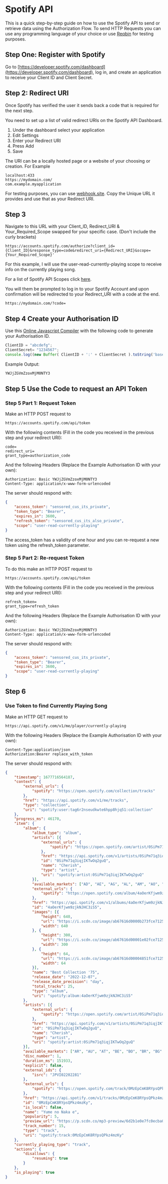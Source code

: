# Spotify API

This is a quick step-by-step guide on how to use the Spotify API to send or retrieve data using the Authorization Flow. 
To send HTTP Requests you can use any programming language of your choice or use [Reqbin](https://reqbin.com/) for testing purposes.

## Step One: Register with Spotify

Go to [https://developer.spotify.com/dashboard](https://developer.spotify.com/dashboard), log in, and create an application to receive your Client ID and Client Secret.


## Step 2: Redirect URI
Once Spotify has verified the user it sends back a code that is required for the next step. 

You need to set up a list of valid redirect URIs on the Spotify API Dashboard.
1. Under the dashboard select your application
2. Edit Settings
3. Enter your Redirect URI
4. Press Add
5. Save

The URI can be a locally hosted page or a website of your choosing or creation.
For Example
```
localhost:433
https://mydomain.com/
com.example.myapplication
```
For testing purposes, you can use [webhook.site](https://webhook.site/). Copy the Unique URL it provides and use that as your Redirect URI.

## Step 3
Navigate to this URL with your Client_ID, Redirect_URI & Your_Required_Scope swapped for your specific case. (Don't include the curly brackets)
```URL
https://accounts.spotify.com/authorize?client_id={Client_ID}&response_type=code&redirect_uri={Redirect_URI}&scope={Your_Required_Scope}'
```
For this example, I will use the user-read-currently-playing scope to receive info on the currently playing song.

For a list of Spotify API Scopes click [here](https://developer.spotify.com/documentation/general/guides/authorization/scopes/).

You will them be prompted to log in to your Spotify Account and upon confirmation will be redirected to your Redirect_URI with a code at the end.
```
https://mydomain.com/?code=
```
## Step 4 Create your Authorisation ID

Use this [Online Javascript Compiler](https://www.programiz.com/javascript/online-compiler/) with the following code to generate your Authorisation ID.
```javascript
ClientID = "abcdefg";
ClientSecret= "1234567";
console.log((new Buffer( ClientID + ':' + ClientSecret ).toString('base64')));

```
Example Output:
```javascript
YWJjZGVmZzoxMjM0NTY3
```


## Step 5 Use the Code to request an API Token
### Step 5 Part 1: Request Token
Make an HTTP POST request to 
```
https://accounts.spotify.com/api/token
```
With the following contents (Fill in the code you received in the previous step and your redirect URI):
```
code=
redirect_uri=
grant_type=authorization_code

```

And the following Headers (Replace the Example Authorisation ID with your own):
```
Authorization: Basic YWJjZGVmZzoxMjM0NTY3
Content-Type: application/x-www-form-urlencoded
```

The server should respond with:
```json
{
    "access_token": "sensored_cus_its_private",
    "token_type": "Bearer",
    "expires_in": 3600,
    "refresh_token": "sensored_cus_its_also_private",
    "scope": "user-read-currently-playing"
}
```
The access_token has a validity of one hour and you can re-request a new token using the refresh_token parameter.

### Step 5 Part 2: Re-request Token 

To do this make an HTTP POST request to 
```
https://accounts.spotify.com/api/token
```
With the following contents (Fill in the code you received in the previous step and your redirect URI):
```
refresh_token=
grant_type=refresh_token

```

And the following Headers (Replace the Example Authorisation ID with your own):
```
Authorization: Basic YWJjZGVmZzoxMjM0NTY3
Content-Type: application/x-www-form-urlencoded
```

The server should respond with:
```json
{
    "access_token": "sensored_cus_its_private",
    "token_type": "Bearer",
    "expires_in": 3600,
    "scope": "user-read-currently-playing"
}
```

## Step 6
### Use Token to find Currently Playing Song

Make an HTTP GET request to 
```
https://api.spotify.com/v1/me/player/currently-playing
```
With the following Headers (Replace the Example Authorisation ID with your own):
```
Content-Type:application/json
Authorization:Bearer replace_with_token
```

The server should respond with:
```json
{
    "timestamp": 1677716564187,
    "context": {
        "external_urls": {
            "spotify": "https://open.spotify.com/collection/tracks"
        },
        "href": "https://api.spotify.com/v1/me/tracks",
        "type": "collection",
        "uri": "spotify:user:tag6r2nseudkwte6hpp8hjq51:collection"
    },
    "progress_ms": 46170,
    "item": {
        "album": {
            "album_type": "album",
            "artists": [{
                "external_urls": {
                    "spotify": "https://open.spotify.com/artist/0SiPm71q3iqjIKTwOq2guQ"
                },
                "href": "https://api.spotify.com/v1/artists/0SiPm71q3iqjIKTwOq2guQ",
                "id": "0SiPm71q3iqjIKTwOq2guQ",
                "name": "Cherish",
                "type": "artist",
                "uri": "spotify:artist:0SiPm71q3iqjIKTwOq2guQ"
            }],
            "available_markets": ["AD", "AE", "AG", "AL", "AM", "AO", "AR", "AT", "AU", "AZ", "BA", "BB", "BD", "BE", "BF", "BG", "BH", "BI", "BJ", "BN", "BO", "BR", "BS", "BT", "BW", "BY", "BZ", "CA", "CD", "CG", "CH", "CI", "CL", "CM", "CO", "CR", "CV", "CW", "CY", "CZ", "DE", "DJ", "DK", "DM", "DO", "DZ", "EC", "EE", "EG", "ES", "ET", "FI", "FJ", "FM", "FR", "GA", "GB", "GD", "GE", "GH", "GM", "GN", "GQ", "GR", "GT", "GW", "GY", "HK", "HN", "HR", "HT", "HU", "ID", "IE", "IL", "IN", "IQ", "IS", "IT", "JM", "JO", "KE", "KG", "KH", "KI", "KM", "KN", "KR", "KW", "KZ", "LA", "LB", "LC", "LI", "LK", "LR", "LS", "LT", "LU", "LV", "LY", "MA", "MC", "MD", "ME", "MG", "MH", "MK", "ML", "MN", "MO", "MR", "MT", "MU", "MV", "MW", "MX", "MY", "MZ", "NA", "NE", "NG", "NI", "NL", "NO", "NP", "NR", "NZ", "OM", "PA", "PE", "PG", "PH", "PK", "PL", "PS", "PT", "PW", "PY", "QA", "RO", "RS", "RW", "SA", "SB", "SC", "SE", "SG", "SI", "SK", "SL", "SM", "SN", "SR", "ST", "SV", "SZ", "TD", "TG", "TH", "TJ", "TL", "TN", "TO", "TR", "TT", "TV", "TW", "TZ", "UA", "UG", "US", "UY", "UZ", "VC", "VE", "VN", "VU", "WS", "XK", "ZA", "ZM", "ZW"],
            "external_urls": {
                "spotify": "https://open.spotify.com/album/4aOerKfjwm9zjkNJHC3iS5"
            },
            "href": "https://api.spotify.com/v1/albums/4aOerKfjwm9zjkNJHC3iS5",
            "id": "4aOerKfjwm9zjkNJHC3iS5",
            "images": [{
                "height": 640,
                "url": "https://i.scdn.co/image/ab67616d0000b273fce712500a4be6eaf874c20e",
                "width": 640
            }, {
                "height": 300,
                "url": "https://i.scdn.co/image/ab67616d00001e02fce712500a4be6eaf874c20e",
                "width": 300
            }, {
                "height": 64,
                "url": "https://i.scdn.co/image/ab67616d00004851fce712500a4be6eaf874c20e",
                "width": 64
            }],
            "name": "Best Collection '75",
            "release_date": "2022-12-07",
            "release_date_precision": "day",
            "total_tracks": 25,
            "type": "album",
            "uri": "spotify:album:4aOerKfjwm9zjkNJHC3iS5"
        },
        "artists": [{
            "external_urls": {
                "spotify": "https://open.spotify.com/artist/0SiPm71q3iqjIKTwOq2guQ"
            },
            "href": "https://api.spotify.com/v1/artists/0SiPm71q3iqjIKTwOq2guQ",
            "id": "0SiPm71q3iqjIKTwOq2guQ",
            "name": "Cherish",
            "type": "artist",
            "uri": "spotify:artist:0SiPm71q3iqjIKTwOq2guQ"
        }],
        "available_markets": ["AR", "AU", "AT", "BE", "BO", "BR", "BG", "CA", "CL", "CO", "CR", "CY", "CZ", "DK", "DO", "DE", "EC", "EE", "SV", "FI", "FR", "GR", "GT", "HN", "HK", "HU", "IS", "IE", "IT", "LV", "LT", "LU", "MY", "MT", "MX", "NL", "NZ", "NI", "NO", "PA", "PY", "PE", "PH", "PL", "PT", "SG", "SK", "ES", "SE", "CH", "TW", "TR", "UY", "US", "GB", "AD", "LI", "MC", "ID", "TH", "VN", "RO", "IL", "ZA", "SA", "AE", "BH", "QA", "OM", "KW", "EG", "MA", "DZ", "TN", "LB", "JO", "PS", "IN", "BY", "KZ", "MD", "UA", "AL", "BA", "HR", "ME", "MK", "RS", "SI", "KR", "BD", "PK", "LK", "GH", "KE", "NG", "TZ", "UG", "AG", "AM", "BS", "BB", "BZ", "BT", "BW", "BF", "CV", "CW", "DM", "FJ", "GM", "GE", "GD", "GW", "GY", "HT", "JM", "KI", "LS", "LR", "MW", "MV", "ML", "MH", "FM", "NA", "NR", "NE", "PW", "PG", "WS", "SM", "ST", "SN", "SC", "SL", "SB", "KN", "LC", "VC", "SR", "TL", "TO", "TT", "TV", "VU", "AZ", "BN", "BI", "KH", "CM", "TD", "KM", "GQ", "SZ", "GA", "GN", "KG", "LA", "MO", "MR", "MN", "NP", "RW", "TG", "UZ", "ZW", "BJ", "MG", "MU", "MZ", "AO", "CI", "DJ", "ZM", "CD", "CG", "IQ", "LY", "TJ", "VE", "ET", "XC", "XK"],
        "disc_number": 1,
        "duration_ms": 151933,
        "explicit": false,
        "external_ids": {
            "isrc": "JPVI02202281"
        },
        "external_urls": {
            "spotify": "https://open.spotify.com/track/0MzEpCmK8RYpsQPkz4mzKy"
        },
        "href": "https://api.spotify.com/v1/tracks/0MzEpCmK8RYpsQPkz4mzKy",
        "id": "0MzEpCmK8RYpsQPkz4mzKy",
        "is_local": false,
        "name": "Yume no Naka e",
        "popularity": 5,
        "preview_url": "https://p.scdn.co/mp3-preview/6d2b1e0e7fc0ecba0b3515e0b3c0703ec1f74d32?cid=deed877d94234beeb428d2cc0231288c",
        "track_number": 15,
        "type": "track",
        "uri": "spotify:track:0MzEpCmK8RYpsQPkz4mzKy"
    },
    "currently_playing_type": "track",
    "actions": {
        "disallows": {
            "resuming": true
        }
    },
    "is_playing": true
}
```
